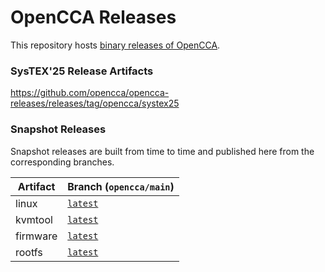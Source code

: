 # OpenCCA Releases

This repository hosts [binary releases of OpenCCA](https://github.com/opencca/opencca-releases/releases).

### SysTEX'25 Release Artifacts
https://github.com/opencca/opencca-releases/releases/tag/opencca/systex25


### Snapshot Releases
Snapshot releases are built from time to time and published here from the corresponding branches.

| Artifact | Branch (`opencca/main`) |
|------------|------------------------------------|
| linux      | [`latest`](https://github.com/opencca/opencca-releases/releases/tag/linux/snapshot/opencca/main/latest)                           |
| kvmtool    | [`latest`](https://github.com/opencca/opencca-releases/releases/tag/kvmtool/snapshot/opencca/main/latest)                           |
| firmware   | [`latest`](https://github.com/opencca/opencca-releases/releases/tag/firmware/snapshot/opencca/main/latest)                           |
| rootfs   | [`latest`](https://github.com/opencca/opencca-releases/releases/tag/rootfs/snapshot/opencca/main/latest)                           |
